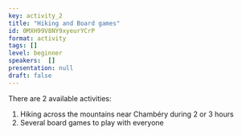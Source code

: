 ```yaml
---
key: activity_2
title: "Hiking and Board games"
id: 0MXH99V8NY9xyeurYCrP
format: activity
tags: []
level: beginner
speakers:  []
presentation: null
draft: false
---
```

There are 2 available activities:

1. Hiking across the mountains near Chambéry during 2 or 3 hours
2. Several board games to play with everyone
